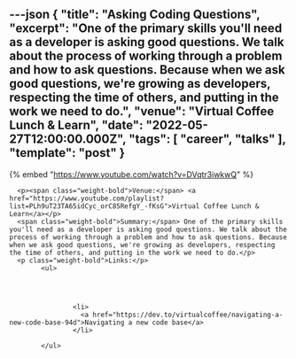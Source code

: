 ---json
{
  "title": "Asking Coding Questions",
  "excerpt": "One of the primary skills you'll need as a developer is asking good questions. We talk about the process of working through a problem and how to ask questions. Because when we ask good questions, we're growing as developers, respecting the time of others, and putting in the work we need to do.",
  "venue": "Virtual Coffee Lunch & Learn",
  "date": "2022-05-27T12:00:00.000Z",
  "tags": [
    "career",
    "talks"
  ],
  "template": "post"
}
---

{% embed "https://www.youtube.com/watch?v=DVqtr3iwkwQ" %}
      
      <p><span class="weight-bold">Venue:</span> <a href="https://www.youtube.com/playlist?list=PLh9uT23TA65idCyc_orC85RefgY_-fKsG">Virtual Coffee Lunch & Learn</a></p>
      <span class="weight-bold">Summary:</span> One of the primary skills you'll need as a developer is asking good questions. We talk about the process of working through a problem and how to ask questions. Because when we ask good questions, we're growing as developers, respecting the time of others, and putting in the work we need to do.</p>
      <p class="weight-bold">Links:</p>
            <ul>
              
              

              
                    <li>
                      <a href="https://dev.to/virtualcoffee/navigating-a-new-code-base-94d">Navigating a new code base</a>
                    </li>
                  
            </ul>
